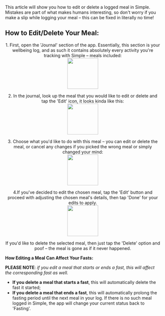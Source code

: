 This article will show you how to edit or delete a logged meal in Simple. Mistakes are part of what makes humans interesting, so don't worry if you make a slip while logging your meal – this can be fixed in literally no time!

## How to Edit/Delete Your Meal:

<p align="center"> 1. First, open the 'Journal' section of the app. Essentially, this section is your wellbeing log, and as such it contains absolutely every activity you're tracking with Simple – meals included: <br/>
  <img width="100" src="https://dkea7qxfae4ft.cloudfront.net/kb/Journal.png">
</p>

<p align="center"> 2. In the journal, look up the meal that you would like to edit or delete and tap the 'Edit' icon, it looks kinda like this:
 <br/>
  <img width="100" src="https://dkea7qxfae4ft.cloudfront.net/kb/meale1.png">
</p>

<p align="center"> 3. Choose what you'd like to do with this meal – you can edit or delete the meal, or cancel any changes if you picked the wrong meal or simply changed your mind:
 <br/>
  <img width="100" src="https://dkea7qxfae4ft.cloudfront.net/kb/edito.jpg">
</p>

<p align="center"> 4.If you've decided to edit the chosen meal, tap the 'Edit' button and proceed with adjusting the chosen meal's details, then tap 'Done' for your edits to apply. 
 <br/>
  <img width="100" src="https://dkea7qxfae4ft.cloudfront.net/kb/Daune.png">
</p>

<p align="center"> If you'd like to delete the selected meal, then just tap the 'Delete' option and poof – the meal is gone as if it never happened.
</p>

**How Editing a Meal Can Affect Your Fasts:**

**PLEASE NOTE**: *if you edit a meal that starts or ends a fast, this will affect the corresponding fast as well.*

* **If you delete a meal that starts a fast**, this will automatically delete the fast it started;
* **If you delete a meal that ends a fast**, this will automatically prolong the fasting period until the next meal in your log. If there is no such meal logged in Simple, the app will change your current status back to 'Fasting'.
